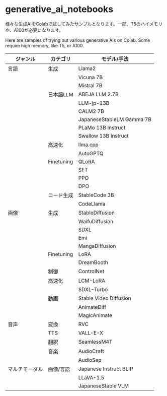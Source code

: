 # generative_ai_notebooks

様々な生成AIをColabで試してみたサンプルとなります。一部、T5のハイメモリや、A100が必要になります。

Here are samples of trying out various generative AIs on Colab. Some require high memory, like T5, or A100.

| ジャンル | カテゴリ | モデル/手法 |
| --- | --- | --- |
| 言語 | 生成 | Llama2 |
|  |  | Vicuna 7B |
|  |  | Mistral 7B |
|  | 日本語LLM | ABEJA LLM 2.7B |
|  |  | LLM-jp-13B |
|  |  | CALM2 7B |
|  |  | JapaneseStableLM Gamma 7B |
|  |  | PLaMo 13B Instruct |
|  |  | Swallow 13B Instruct |
|  | 高速化 | llma.cpp |
|  | | AutoGPTQ |
|  | Finetuning | QLoRA |
|  | | SFT |
|  | | PPO |
|  | | DPO |
|  | コード生成 |  StableCode 3B |
|  |  |  CodeLlama |
| 画像 | 生成 | StableDiffusion |
|  |  | WaifuDiffusion |
|  |  | SDXL |
|  |  | Emi |
|  |  | MangaDiffusion |
|  | Finetuning | LoRA |
|  | | DreamBooth |
|  | 制御 | ControlNet |
|  | 高速化 | LCM-LoRA |
|  | | SDXL-Turbo |
|  | 動画 | Stable Video Diffusion |
|  |  | AnimateDiff |
|  |  | MagicAnimate |
| 音声 | 変換 | RVC |
|  | TTS | VALL-E-X |
|  | 翻訳 | SeamlessM4T |
|  | 音楽 | AudioCraft |
|  | | AudioSep |
| マルチモーダル | 画像/言語 | Japanese Instruct BLIP |
| | | LLaVA-1.5 |
| | | JapaneseStable VLM |
